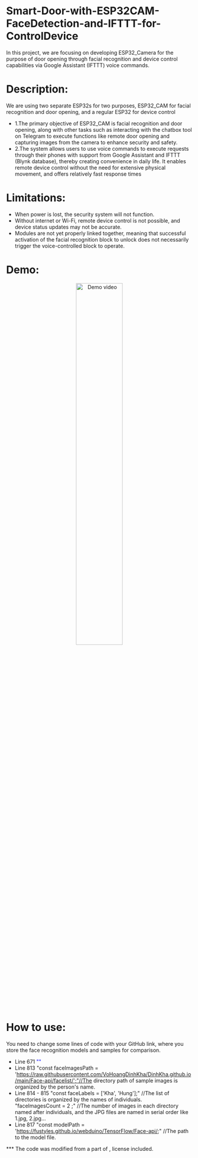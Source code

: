 # Smart-Door-with-ESP32CAM-FaceDetection-and-IFTTT-for-ControlDevice
In this project, we are focusing on developing ESP32_Camera for the purpose of door opening through facial recognition and device control capabilities via Google Assistant (IFTTT) voice commands.
# Description: 
We are using two separate ESP32s for two purposes, ESP32_CAM for facial recognition and door opening, and a regular ESP32 for device control
- 1.The primary objective of ESP32_CAM is facial recognition and door opening, along with other tasks such as interacting with the chatbox tool on Telegram to execute functions like remote door opening and capturing images from the camera to enhance security and safety.
- 2.The system allows users to use voice commands to execute requests through their phones with support from Google Assistant and IFTTT (Blynk database), thereby creating convenience in daily life. It enables remote device control without the need for extensive physical movement, and offers relatively fast response times
# Limitations: 
- When power is lost, the security system will not function.
- Without internet or Wi-Fi, remote device control is not possible, and device status updates may not be accurate.
- Modules are not yet properly linked together, meaning that successful activation of the facial recognition block to unlock does not necessarily trigger the voice-controlled block to operate.
# Demo:
<p align="center">
  <a href="https://www.youtube.com/watch?v=y_2RpiJP538">
    <img src="https://img.youtube.com/vi/y_2RpiJP538/0.jpg" alt="Demo video" width="50%">
  </a>
</p>

# How to use:
You need to change some lines of code with your GitHub link, where you store the face recognition models and samples for comparison.
- Line 671 <span style="color:blue;">"<script src='https:\/\/raw.githubusercontent.com/VoHoangDinhKha/DinhKha.github.io/main/Face-api/face-api.min.js'></script>"</span>
- Line 813 "const faceImagesPath = 'https://raw.githubusercontent.com/VoHoangDinhKha/DinhKha.github.io/main/Face-api/facelist/';"//The directory path of sample images is organized by the person's name.
- Line 814 - 815 "const faceLabels = ['Kha', 'Hung'];" //The list of directories is organized by the names of individuals.
 <br> "faceImagesCount = 2 ;" //The number of images in each directory named after individuals, and the JPG files are named in serial order like 1.jpg, 2.jpg...
- Line 817 "const modelPath = 'https://fustyles.github.io/webduino/TensorFlow/Face-api/;" //The path to the model file.

*** The code was modified from a part of , license included.
